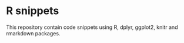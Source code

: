 # R snippets

This repository contain code snippets using R, dplyr, ggplot2, knitr and rmarkdown packages.